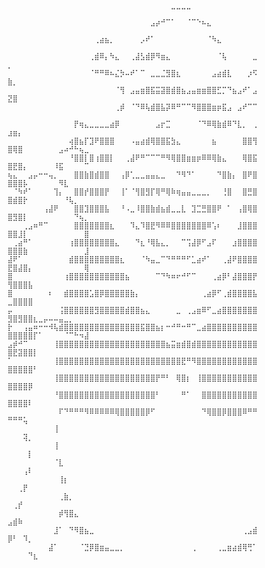 <!-- ### Welcome  -->

⠀⠀⠀⠀⠀⠀⠀⠀⠀⠀⠀⠀⠀⠀⠀⠀⠀⠀⠀⠀⠀⠀⠀⠀⠀⠀⠀⠀⠀⠀⠀⠀⣀⣀⣀⣀⠀⠀⠀⠀⠀⠀⠀⠀⠀⠀⠀⠀⠀⠀⠀⠀⠀⠀⠀⠀⠀⠀⠀⠀⠀⠀⠀⠀⠀
⠀⠀⠀⠀⠀⠀⠀⠀⠀⠀⠀⠀⠀⠀⠀⠀⠀⠀⠀⠀⠀⠀⠀⠀⠀⠀⠀⠀⣠⡴⠚⠉⠁⠀⠀⠈⠉⠑⠦⣄⠀⠀⠀⠀⠀⠀⠀⠀⠀⠀⠀⠀⠀⠀⠀⠀⠀⠀⠀⠀⠀⠀⠀⠀⠀
⠀⠀⠀⠀⠀⠀⠀⠀⠀⠀⠀⠀⠀⠀⠀⠀⠀⢀⣴⣦⡀⠀⠀⠀⠀⠀⡠⠞⠁⠀⠀⠀⠀⠀⠀⠀⠀⠀⠀⠈⠳⣄⠀⠀⠀⠀⠀⠀⠀⠀⠀⠀⠀⠀⠀⠀⠀⠀⠀⠀⠀⠀⠀⠀⠀
⠀⠀⠀⠀⠀⠀⠀⠀⠀⠀⠀⠀⠀⠀⠀⠀⢀⣾⠿⡄⠳⣄⠀⠀⢀⣼⣣⣾⡿⠻⣶⣄⠀⠀⠀⠀⠀⠀⠀⠀⠀⠈⢧⠀⠀⠀⠀⠀⣀⡀⠀⠀⠀⠀⠀⠀⠀⠀⠀⠀⠀⠀⠀⠀⠀
⠀⠀⠀⠀⠀⠀⠀⠀⠀⠀⠀⠀⠀⠀⠀⠀⠈⠛⠛⠿⠦⣌⡳⠤⠞⠁⠉⠀⣀⣀⣈⣻⣿⣆⠀⠀⠀⠀⠀⠀⣠⣴⣾⣇⠀⠀⠀⡰⠫⣷⡀⠀⠀⠀⠀⠀⠀⠀⠀⠀⠀⠀⠀⠀⠀
⠀⠀⠀⠀⠀⠀⠀⠀⠀⠀⠀⠀⠀⠀⠀⠀⠀⠀⠀⠀⠀⠈⢻⠀⣠⣤⣶⣿⣯⣭⣽⣿⣾⣿⣦⣠⣤⣶⣶⣿⣿⣋⡉⠙⣦⣠⠞⠁⣠⣝⣿⠀⠀⠀⠀⠀⠀⠀⠀⠀⠀⠀⠀⠀⠀
⠀⠀⠀⠀⠀⠀⠀⠀⠀⠀⠀⠀⠀⠀⠀⠀⠀⠀⠀⠀⠀⢀⡾⠀⠈⠙⠿⢧⣾⣿⣧⡽⠿⠛⠉⠉⠻⣿⣿⣿⣶⡶⣯⣠⠀⣠⠞⠉⠉⠀⠀⠀⠀⠀⠀⠀⠀⠀⠀⠀⠀⠀⠀⠀⠀
⠀⠀⠀⠀⠀⠀⠀⠀⠀⠀⠀⠀⠀⡟⢶⣄⣀⣀⣀⣀⣴⡿⠀⠀⠀⠀⠀⠀⠀⣠⡖⣉⠀⠀⠀⠀⠀⠈⠙⠿⢿⣷⣾⠿⠙⣇⡀⠀⢀⣰⣶⡄⠀⠀⠀⠀⠀⠀⠀⠀⠀⠀⠀⠀⠀
⠀⠀⠀⠀⠀⠀⠀⠀⠀⠀⠀⠀⢴⣿⣦⡏⣹⠟⣿⣿⣿⠀⠀⠀⠠⣤⣴⣾⢿⣿⣿⣯⣳⣄⠀⠀⠀⠀⠀⠀⣦⠀⠀⠀⠀⠀⣿⣿⢻⣿⢿⣿⠀⠀⠀⠀⠀⠀⠀⣠⠴⠚⠓⢦⣀
⠀⠀⠀⠀⠀⠀⠀⠀⠀⠀⠀⠀⠘⣿⣿⡇⣿⢰⣿⣿⡇⠀⠀⢀⣼⠟⠛⠉⠉⠉⠛⠻⢿⣿⣿⣶⣶⡶⠿⠿⢿⣷⣄⠀⠀⠀⢿⣿⣯⣿⣟⣿⡄⠀⠀⠀⠀⠀⠸⣯⠀⠀⠀⠀⠉
⢦⣄⠀⠀⣠⡤⠒⠒⢤⡀⠀⠀⠀⣿⣿⣷⣿⣾⣿⣿⠀⠀⢠⡿⢁⣀⣀⣤⣤⣄⣀⠀⠀⠙⠻⠙⠁⠀⠀⠀⠀⠙⣿⣷⡄⠀⣿⠟⣿⣿⣿⣿⡧⠀⠀⠀⠀⠀⠀⠻⣇⠀⠀⠀⠀
⠀⠈⠳⠞⠁⠀⠀⠀⠀⢹⡄⠀⠀⣿⣿⡞⣿⣿⣿⡟⠀⠀⢸⠁⠈⢻⣿⣻⡏⢿⠛⢿⠷⢶⣤⣤⣀⣀⣀⡀⠀⠀⢘⣿⠀⠀⣿⣛⣿⣿⣾⣿⡗⠀⠀⠀⠀⠀⠀⠀⠘⢧⡀⠀⠀
⠀⠀⠀⠀⠀⠀⠀⢠⣼⠟⠀⠀⠀⣿⣿⣹⣿⣿⣿⣧⠀⠀⠘⠠⣀⠸⣿⣿⣷⣾⣦⣾⣀⣀⣇⠀⣹⣉⣛⣿⣿⠟⠀⠁⠀⢠⣿⢿⣿⣿⣻⣿⡇⠀⠀⠀⠀⠀⠀⠀⠀⠀⠙⢦⡀
⠀⠀⠀⢀⣠⠶⠛⠉⠀⠀⠀⠀⠀⣿⣿⣿⣿⣿⣿⣿⣆⠀⠀⠀⠹⣄⠹⣿⣟⠻⠿⠿⣿⣿⣿⣿⣿⣿⣿⠿⢡⠆⠀⠀⠀⣸⣿⣿⣿⣿⣿⣸⡇⠀⠀⠀⠀⠀⠀⠀⠀⠀⠀⠀⣿
⠀⢀⣴⠛⠁⠀⠀⠀⠀⠀⠀⠀⢰⣿⣿⣿⣿⣿⣿⣿⣿⣄⠀⠀⠀⠙⣆⠘⢿⣧⣄⡀⠀⠀⠉⢩⣼⡿⠋⣠⠏⠀⠀⠀⣰⣿⣿⣿⣿⣿⣿⣿⣷⠀⠀⠀⠀⠀⠀⠀⠀⠀⠀⠀⣸
⣼⠟⠁⠀⠀⠀⠀⠀⠀⠀⠀⠀⣾⣿⣿⣿⣿⣿⣿⣿⣿⣿⣆⠀⠀⠀⠈⠳⣤⣀⠉⠙⠛⠛⠛⠋⣁⣴⠞⠁⠀⠀⢀⣼⠟⣿⣿⣿⣿⣟⣿⣼⣿⡄⠀⠀⠀⠀⠀⠀⠀⠀⠀⠀⢿
⣿⠀⠀⠀⠀⠀⠀⠀⠀⠀⠀⢰⣿⣿⣿⣿⣿⣿⣿⣿⣿⣿⣿⣦⠀⠀⠀⠀⠀⠉⠙⠳⠶⠖⠚⠋⠉⠀⠀⠀⢀⣴⡿⠃⣼⣿⣿⣿⡟⢻⣿⣿⣿⣧⠀⠀⠀⠀⠀⠀⠀⠀⠀⠀⠀
⣿⠀⠀⠀⠀⠀⠀⠀⠆⠀⠀⣾⣿⣿⣿⣿⣡⣿⡿⣿⣿⣿⣿⣿⣷⡄⠀⠀⠀⠀⠀⠀⠀⠀⠀⠀⠀⠀⢀⣴⡿⠋⢀⣾⣿⣿⣿⣿⣧⣀⣿⣿⣿⣿⠀⠀⠀⠀⠀⠀⠀⠀⠀⠀⠀
⡤⠀⠀⠀⠀⠀⠀⠀⠀⠀⢨⣿⣿⣿⣿⣿⣿⣻⣿⣿⣿⣿⣿⣾⣿⣿⣦⣄⠀⠀⠀⠀⠀⣀⠀⢀⣠⣶⠿⠋⣀⣴⣿⣿⣿⣿⣿⣿⣿⣻⣿⣻⣿⣿⣆⣀⡤⠤⠤⣤⣀⡀⠀⠀⠀
⡗⠀⠀⢠⣤⠶⠒⠒⠺⢧⣾⣿⣿⣿⣿⣿⣿⣿⣿⣿⣿⣿⣿⣿⣿⣿⣯⣿⣿⣦⡆⠒⠚⠛⠒⠛⠉⣀⣴⣿⣿⣿⣿⣿⣿⣿⣿⣿⣿⣿⣿⣿⣿⣿⡏⠁⠀⠀⠀⠀⠈⠉⠓⠲⣼
⣠⡾⠚⠉⠀⠀⠀⠀⠀⢸⣿⣿⣿⣿⣿⣿⣿⣿⣿⣿⣿⣿⣿⣿⣿⣿⣿⣿⣿⣿⣿⣦⣭⣶⣾⣿⣾⣿⣿⣿⣿⣿⣿⣿⣿⣿⣿⣿⣿⣿⣟⣽⣿⣿⡇⠀⠀⠀⠀⠀⠀⠀⠀⠀⠀
⠁⠀⠀⠀⠀⠀⠀⠀⠀⢸⣿⣿⣿⣿⣿⣿⣿⣿⣿⣿⣿⣿⣿⣿⣿⣿⣿⣿⣿⣿⣿⣿⣿⣿⣟⠛⠻⣿⣿⣿⣿⣿⣿⣿⣿⣿⣿⣿⣿⣿⣿⣿⣿⣿⠃⠀⠀⠀⠀⠀⠀⠀⠀⠀⠀
⠀⠀⠀⠀⠀⠀⠀⠀⠀⢸⣿⣿⣿⣿⣿⣿⣿⣿⣿⣿⣿⣿⣿⣿⣿⣿⣿⣿⣿⡟⠛⠃⠀⢿⣿⡆⠀⢸⣿⣿⣿⣿⣿⣿⣿⣿⣿⣿⣿⣿⣿⣿⣿⡿⠀⠀⠀⠀⠀⠀⠀⠀⠀⠀⠀
⠀⠀⠀⠀⠀⠀⠀⠀⠀⠘⣿⣿⣿⣿⣿⣿⣿⣿⣿⣿⣿⣿⣿⣿⣿⣿⣿⣿⣿⠃⠀⠀⠀⠀⠛⠁⠀⠀⣿⣿⣿⣿⣿⣿⣿⣿⣿⣿⣿⣿⣿⣿⣿⠇⠀⠀⠀⠀⠀⠀⠀⠀⠀⠀⠀
⠀⠀⠀⠀⠀⠀⠀⠀⠀⠀⠏⠙⠛⠛⠛⠻⠿⠿⠿⠿⠿⢿⣿⣿⣿⣿⣿⡿⠋⠀⠀⠀⠀⠀⠀⠀⠀⠀⠙⢿⣿⣿⡿⣿⣿⣿⠿⠛⠛⠛⠛⠛⢥⠀⠀⠀⠀⠀⠀⠀⠀⠀⠀⠀⠀
⠀⠀⠀⠀⠀⠀⠀⠀⠀⢸⠀⠀⠀⠀⠀⠀⠀⠀⠀⠀⠀⠀⠀⠀⠀⠀⠀⠀⠀⠀⠀⠀⠀⠀⠀⠀⠀⠀⠀⠀⠀⠀⠀⠀⠀⠀⠀⠀⠀⠀⠀⠀⢽⡀⠀⠀⠀⠀⠀⠀⠀⠀⠀⠀⠀
⠀⠀⠀⠀⠀⠀⠀⠀⠀⢸⠀⠀⠀⠀⠀⠀⠀⠀⠀⠀⠀⠀⠀⠀⠀⠀⠀⠀⠀⠀⠀⠀⠀⠀⠀⠀⠀⠀⠀⠀⠀⠀⠀⠀⠀⠀⠀⠀⠀⠀⠀⠀⠀⡇⠀⠀⠀⠀⠀⠀⠀⠀⠀⠀⠀
⠀⠀⠀⠀⠀⠀⠀⠀⠀⠈⣇⠀⠀⠀⠀⠀⠀⠀⠀⠀⠀⠀⠀⠀⠀⠀⠀⠀⠀⠀⠀⠀⠀⠀⠀⠀⠀⠀⠀⠀⠀⠀⠀⠀⠀⠀⠀⠀⠀⠀⠀⠀⢠⠇⠀⠀⠀⠀⠀⠀⠀⠀⠀⠀⠀
⠀⠀⠀⠀⠀⠀⠀⠀⠀⠀⢸⡆⠀⠀⠀⠀⠀⠀⠀⠀⠀⠀⠀⠀⠀⠀⠀⠀⠀⠀⠀⠀⠀⠀⠀⠀⠀⠀⠀⠀⠀⠀⠀⠀⠀⠀⠀⠀⠀⠀⠀⢀⡟⠀⠀⠀⠀⠀⠀⠀⠀⠀⠀⠀⠀
⠀⠀⠀⠀⠀⠀⠀⠀⠀⠀⢀⣷⡀⠀⠀⠀⠀⠀⠀⠀⠀⠀⠀⠀⠀⠀⠀⠀⠀⠀⠀⠀⠀⠀⠀⠀⠀⠀⠀⠀⠀⠀⠀⠀⠀⠀⠀⠀⠀⠀⢀⡞⠀⠀⠀⠀⠀⠀⠀⠀⠀⠀⠀⠀⠀
⠀⠀⠀⠀⠀⠀⠀⠀⠀⠀⡾⢻⣿⣄⠀⠀⠀⠀⠀⠀⠀⠀⠀⠀⠀⠀⠀⠀⠀⠀⠀⠀⠀⠀⠀⠀⠀⠀⠀⠀⠀⠀⠀⠀⠀⠀⠀⠀⠀⣠⣾⠷⠀⠀⠀⠀⠀⠀⠀⠀⠀⠀⠀⠀⠀
⠀⠀⠀⠀⠀⠀⠀⠀⠀⣸⠁⠀⠙⠻⣿⣦⣀⠀⠀⠀⠀⠀⠀⠀⠀⠀⠀⠀⠀⠀⠀⠀⠀⠀⠀⠀⠀⠀⠀⠀⠀⠀⠀⠀⠀⠀⢀⣠⣾⡿⠃⠀⠹⡀⠀⠀⠀⠀⠀⠀⠀⠀⠀⠀⠀
⠀⠀⠀⠀⠀⠀⠀⠀⣼⠁⠀⠀⠀⠀⠈⣙⡿⣿⣶⣤⣀⣀⡀⠀⠀⠀⠀⠀⠀⠀⠀⠀⠀⠀⠀⠀⢀⠀⠀⠀⠀⢀⣀⣶⣴⣾⢿⢛⠁⠀⠀⠀⠀⠙⣆⠀⠀⠀⠀⠀⠀⠀⠀⠀⠀

<!--
**3uba/3uba** is a ✨ _special_ ✨ repository because its `README.md` (this file) appears on your GitHub profile.

Here are some ideas to get you started:

- 🔭 I’m currently working on ...
- 🌱 I’m currently learning ...
- 👯 I’m looking to collaborate on ...
- 🤔 I’m looking for help with ...
- 💬 Ask me about ...
- 📫 How to reach me: ...
- 😄 Pronouns: ...
- ⚡ Fun fact: ...
-->
